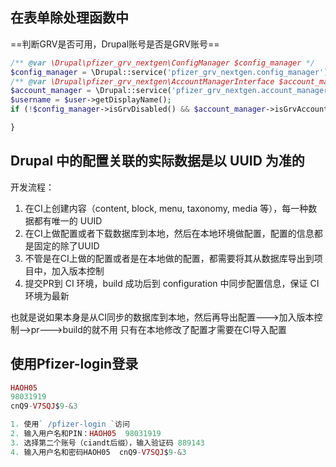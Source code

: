 ## 在表单除处理函数中
==判断GRV是否可用，Drupal账号是否是GRV账号==
```php
/** @var \Drupal\pfizer_grv_nextgen\ConfigManager $config_manager */  
$config_manager = \Drupal::service('pfizer_grv_nextgen.config_manager');  
/** @var \Drupal\pfizer_grv_nextgen\AccountManagerInterface $account_manager */  
$account_manager = \Drupal::service('pfizer_grv_nextgen.account_manager');  
$username = $user->getDisplayName();  
if (!$config_manager->isGrvDisabled() && $account_manager->isGrvAccount($account)) {  

}
```
## Drupal 中的配置关联的实际数据是以 UUID 为准的 
开发流程： 
1. 在CI上创建内容（content, block, menu, taxonomy, media 等），每一种数据都有唯一的 UUID 
2. 在CI上做配置或者下载数据库到本地，然后在本地环境做配置，配置的信息都是固定的除了UUID 
3. 不管是在CI上做的配置或者是在本地做的配置，都需要将其从数据库导出到项目中，加入版本控制 
4. 提交PR到 CI 环境，build 成功后到 configuration 中同步配置信息，保证 CI 环境为最新

也就是说如果本身是从CI同步的数据库到本地，然后再导出配置--->加入版本控制-->pr--->build的就不用 只有在本地修改了配置才需要在CI导入配置

## 使用Pfizer-login登录
```php
HAOH05
98031919
cnQ9-V7SQJ$9-&3

1. 使用` /pfizer-login `访问
2. 输入用户名和PIN：HAOH05  98031919
3. 选择第二个账号（ciandt后缀），输入验证码 889143
4. 输入用户名和密码HAOH05  cnQ9-V7SQJ$9-&3
```
